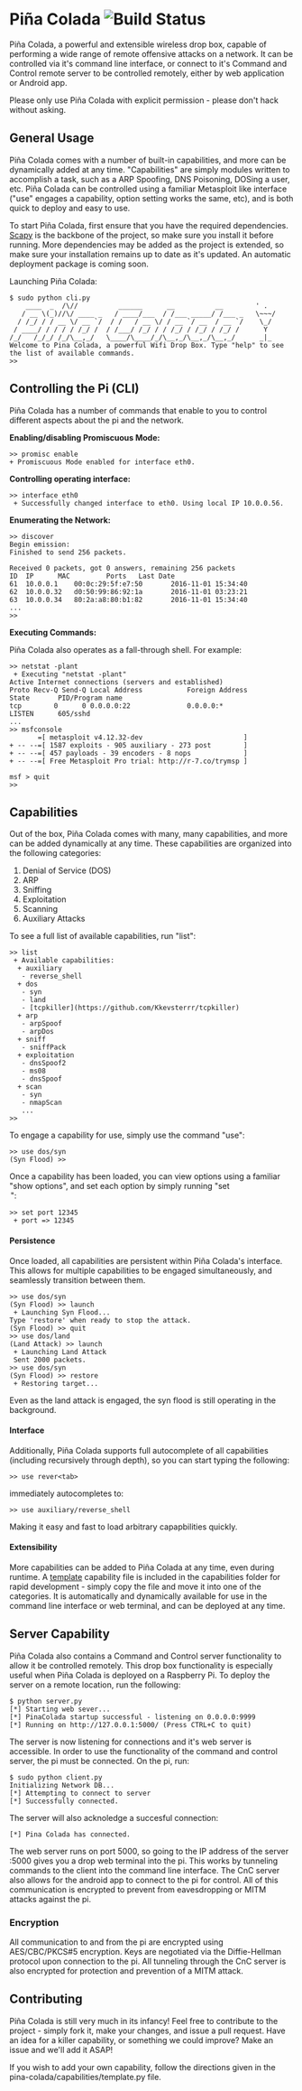 # Piña Colada ![Build Status](https://travis-ci.org/ecthros/pina-colada.svg?branch=master)

Piña Colada, a powerful and extensible wireless drop box, capable of performing a wide range of remote offensive attacks on a network. It can be controlled via it's command line interface, or connect to it's Command and Control remote server to be controlled remotely, either by web application or Android app. 

Please only use Piña Colada with explicit permission - please don't hack without asking.

## General Usage
Piña Colada comes with a number of built-in capabilities, and more can be dynamically added at any time. "Capabilities" are simply modules written to accomplish a task, such as a ARP Spoofing, DNS Poisoning, DOSing a user, etc. Piña Colada can be controlled using a familiar Metasploit like interface ("use" engages a capability, option setting works the same, etc), and is both quick to deploy and easy to use. 

To start Piña Colada, first ensure that you have the required dependencies. [Scapy](http://www.secdev.org/projects/scapy/) is the backbone of the project, so make sure you install it before running. More dependencies may be added as the project is extended, so make sure your installation remains up to date as it's updated. An automatic deployment package is coming soon. 

Launching Piña Colada:
```
$ sudo python cli.py
    ____  _  /\//          ______      __          __        ' .
   / __ \(_)//\/ ____ _   / ____/___  / /___ _____/ /___ _   \~~~/
  / /_/ / / __ \/ __ `/  / /   / __ \/ / __ `/ __  / __ `/    \_/
 / ____/ / / / / /_/ /  / /___/ /_/ / / /_/ / /_/ / /_/ /      Y
/_/   /_/_/ /_/\__,_/   \____/\____/_/\__,_/\__,_/\__,_/      _|_
Welcome to Pina Colada, a powerful Wifi Drop Box. Type "help" to see the list of available commands.
>>
```

## Controlling the Pi (CLI)

Piña Colada has a number of commands that enable to you to control different aspects about the pi and the network. 

**Enabling/disabling Promiscuous Mode:**
```
>> promisc enable
+ Promiscuous Mode enabled for interface eth0.
```

**Controlling operating interface:**
```
>> interface eth0
 + Successfully changed interface to eth0. Using local IP 10.0.0.56.
```

**Enumerating the Network:**
```
>> discover
Begin emission:
Finished to send 256 packets.

Received 0 packets, got 0 answers, remaining 256 packets
ID	IP		MAC			Ports	Last Date
61	10.0.0.1	00:0c:29:5f:e7:50		2016-11-01 15:34:40
62	10.0.0.32	d0:50:99:86:92:1a		2016-11-01 03:23:21
63	10.0.0.34	80:2a:a8:80:b1:82		2016-11-01 15:34:40
...
>> 
```

**Executing Commands:**

Piña Colada also operates as a fall-through shell. For example:
```
>> netstat -plant
 + Executing "netstat -plant"
Active Internet connections (servers and established)
Proto Recv-Q Send-Q Local Address           Foreign Address         State       PID/Program name
tcp        0      0 0.0.0.0:22              0.0.0.0:*               LISTEN      605/sshd
...
>> msfconsole
       =[ metasploit v4.12.32-dev                         ]
+ -- --=[ 1587 exploits - 905 auxiliary - 273 post        ]
+ -- --=[ 457 payloads - 39 encoders - 8 nops             ]
+ -- --=[ Free Metasploit Pro trial: http://r-7.co/trymsp ]

msf > quit
>> 
```

## Capabilities

Out of the box, Piña Colada comes with many, many capabilities, and more can be added dynamically at any time. These capabilities are organized into the following categories:

1. Denial of Service (DOS)
2. ARP
3. Sniffing
4. Exploitation
5. Scanning
6. Auxiliary Attacks

To see a full list of available capabilities, run "list": 

```
>> list
 + Available capabilities:
  + auxiliary
   - reverse_shell
  + dos
   - syn
   - land
   - [tcpkiller](https://github.com/Kkevsterrr/tcpkiller)
  + arp
   - arpSpoof
   - arpDos
  + sniff
   - sniffPack
  + exploitation
   - dnsSpoof2
   - ms08
   - dnsSpoof
  + scan
   - syn
   - nmapScan
   ...
>>
```

To engage a capability for use, simply use the command "use":

```
>> use dos/syn
(Syn Flood) >>
```

Once a capability has been loaded, you can view options using a familiar "show options", and set each option by simply running "set <OPTION> <VALUE>":
```
>> set port 12345 
 + port => 12345
```

#### Persistence

Once loaded, all capabilities are persistent within Piña Colada's interface. This allows for multiple capabilities to be engaged simultaneously, and seamlessly transition between them. 
```
>> use dos/syn
(Syn Flood) >> launch
 + Launching Syn Flood...
Type 'restore' when ready to stop the attack.
(Syn Flood) >> quit
>> use dos/land
(Land Attack) >> launch
 + Launching Land Attack
 Sent 2000 packets.
>> use dos/syn
(Syn Flood) >> restore
 + Restoring target...
```
Even as the land attack is engaged, the syn flood is still operating in the background.

#### Interface

Additionally, Piña Colada supports full autocomplete of all capabilities (including recursively through depth), so you can start typing the following: 
```
>> use rever<tab>
```
immediately autocompletes to: 
```
>> use auxiliary/reverse_shell
```

Making it easy and fast to load arbitrary capapbilities quickly. 

#### Extensibility

More capabilities can be added to Piña Colada at any time, even during runtime. A [template](https://github.com/ecthros/pina-colada/blob/master/capabilities/template.py) capability file is included in the capabilities folder for rapid development - simply copy the file and move it into one of the categories. It is automatically and dynamically available for use in the command line interface or web terminal, and can be deployed at any time. 

## Server Capability

Piña Colada also contains a Command and Control server functionality to allow it be controlled remotely. This drop box functionality is especially useful when Piña Colada is deployed on a Raspberry Pi. To deploy the server on a remote location, run the following:

```
$ python server.py
[*] Starting web sever...
[*] PinaColada startup successful - listening on 0.0.0.0:9999
[*] Running on http://127.0.0.1:5000/ (Press CTRL+C to quit)
```

The server is now listening for connections and it's web server is accessible. In order to use the functionality of the command and control server, the pi must be connected. On the pi, run: 

```
$ sudo python client.py
Initializing Network DB...
[*] Attempting to connect to server
[*] Successfully connected.
```

The server will also acknoledge a succesful connection: 
```
[*] Pina Colada has connected.
```

The web server runs on port 5000, so going to the IP address of the server <IP>:5000 gives you a drop web terminal into the pi. This works by tunneling commands to the client into the command line interface. The CnC server also allows for the android app to connect to the pi for control. All of this communication is encrypted to prevent from eavesdropping or MITM attacks against the pi. 

### Encryption

All communication to and from the pi are encrypted using AES/CBC/PKCS#5 encryption. Keys are negotiated via the Diffie-Hellman protocol upon connection to the pi. All tunneling through the CnC server is also encrypted for protection and prevention of a MITM attack. 

## Contributing
Piña Colada is still very much in its infancy! Feel free to contribute to the project - simply fork it, make your changes, and issue a pull request. Have an idea for a killer capability, or something we could improve? Make an issue and we'll add it ASAP!

If you wish to add your own capability, follow the directions given in the pina-colada/capabilities/template.py file.
